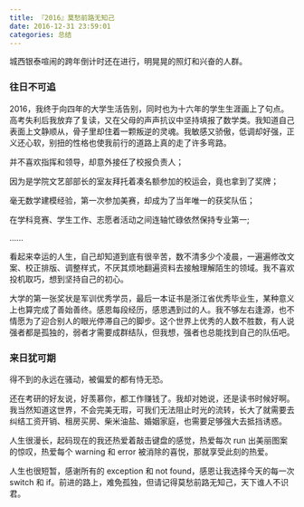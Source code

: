 ```yaml
---
title: 『2016』莫愁前路无知己
date: 2016-12-31 23:59:01
categories: 总结
---
```


城西银泰喧闹的跨年倒计时还在进行，明晃晃的照灯和兴奋的人群。

<!--more-->

### 往日不可追

2016，我终于向四年的大学生活告别，同时也为十六年的学生生涯画上了句点。高考失利后我放弃了复读，又在父母的声声抗议中坚持填报了数学类。我知道自己表面上文静顺从，骨子里却住着一颗叛逆的灵魂。我敏感又骄傲，低调却好强，正义还心软，别扭的性格也使我前行的道路上真的走了许多弯路。

并不喜欢指挥和领导，却意外接任了校报负责人；

因为是学院文艺部部长的室友拜托着凑名额参加的校运会，竟也拿到了奖牌；

毫无数学建模经验，第一次参加美赛，却成为了当年唯一的获奖队伍；

在学科竞赛、学生工作、志愿者活动之间连轴忙碌依然保持专业第一;

......

看起来幸运的人生，自己却知道到底有很辛苦，数不清多少个凌晨，一遍遍修改文案、校正排版、调整样式，不厌其烦地翻遍资料去接触理解陌生的领域。我不喜欢投机取巧，想到坚持自己的初心。

大学的第一张奖状是军训优秀学员，最后一本证书是浙江省优秀毕业生，某种意义上也算完成了善始善终。感恩每段经历，感恩遇到过的人。我不够左右逢源，也不情愿为了迎合别人的眼光停滞自己的脚步。这个世界上优秀的人数不胜数，有人说强者都是孤独的，弱者才需要成群结队，但我想，强者也总能找到自己的队伍吧。

### 来日犹可期

得不到的永远在骚动，被偏爱的都有恃无恐。

还在考研的好友说，好羡慕你，都工作赚钱了。我却对她说，还是读书时候好啊。我当然知道这世界，不会完美无瑕，可我们无法阻止时光的流转，长大了就需要去纠结工资开销、租房买房、柴米油盐、婚姻家庭，也需要足够强大去抵挡诱惑。

人生很漫长，起码现在的我还热爱着敲击键盘的感觉，热爱每次 run 出美丽图案的惊叹，热爱每个 warning 和 error 被消除的喜悦，那就享受此刻的热爱。

人生也很短暂，感谢所有的 exception 和 not found，感恩让我选择今天的每一次 switch 和 if。前进的路上，难免孤独，但请记得莫愁前路无知己，天下谁人不识君。
